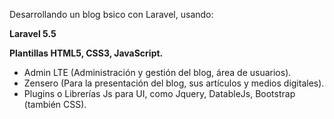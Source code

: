 Desarrollando un blog bsico con Laravel, usando:
  <p><b>Laravel 5.5</b></p>
  <p><b>Plantillas HTML5, CSS3, JavaScript.</b></p>
  <ul>
  <li>Admin LTE (Administración y gestión del blog, área de usuarios).</li>
  <li>Zensero (Para la presentación del blog, sus artículos y medios digitales).</li>
  <li>Plugins o Librerías Js para UI, como Jquery, DatableJs, Bootstrap (también CSS).</li>
  </ul>
